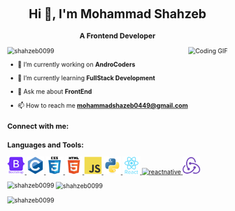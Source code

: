 <img src="[https://wallpaperaccess.com/full/1560511.jpg](https://w0.peakpx.com/wallpaper/963/804/HD-wallpaper-programmer-eat-sleep-code-repeat-thumbnail.jpg)" alt="">   
<h1 align="center">Hi 👋, I'm Mohammad Shahzeb</h1>          
<h3 align="center">A Frontend Developer</h3> 
<img src="https://media.tenor.com/flflC6GFzO8AAAAM/sultan-alrefaei-programmer.gif" alt="Coding GIF" align="right">    
                            
  
<p align="left"> <img src="https://komarev.com/ghpvc/?username=shahzeb0099&label=Profile%20views&color=0e75b6&style=flat" alt="shahzeb0099" /> </p>  

   
- 🔭 I’m currently working on **AndroCoders** 
    
- 🌱 I’m currently learning **FullStack Development** 

- 💬 Ask me about **FrontEnd** 

- 📫 How to reach me **mohammadshazeb0449@gmail.com**

<h3 align="left">Connect with me:</h3>
<p align="left">
</p> 

<h3 align="left">Languages and Tools:</h3>
<p align="left"> <a href="https://getbootstrap.com" target="_blank" rel="noreferrer"> <img src="https://raw.githubusercontent.com/devicons/devicon/master/icons/bootstrap/bootstrap-plain-wordmark.svg" alt="bootstrap" width="40" height="40"/> </a> <a href="https://www.cprogramming.com/" target="_blank" rel="noreferrer"> <img src="https://raw.githubusercontent.com/devicons/devicon/master/icons/c/c-original.svg" alt="c" width="40" height="40"/> </a> <a href="https://www.w3schools.com/css/" target="_blank" rel="noreferrer"> <img src="https://raw.githubusercontent.com/devicons/devicon/master/icons/css3/css3-original-wordmark.svg" alt="css3" width="40" height="40"/> </a> <a href="https://www.w3.org/html/" target="_blank" rel="noreferrer"> <img src="https://raw.githubusercontent.com/devicons/devicon/master/icons/html5/html5-original-wordmark.svg" alt="html5" width="40" height="40"/> </a> <a href="https://developer.mozilla.org/en-US/docs/Web/JavaScript" target="_blank" rel="noreferrer"> <img src="https://raw.githubusercontent.com/devicons/devicon/master/icons/javascript/javascript-original.svg" alt="javascript" width="40" height="40"/> </a> <a href="https://www.python.org" target="_blank" rel="noreferrer"> <img src="https://raw.githubusercontent.com/devicons/devicon/master/icons/python/python-original.svg" alt="python" width="40" height="40"/> </a> <a href="https://reactjs.org/" target="_blank" rel="noreferrer"> <img src="https://raw.githubusercontent.com/devicons/devicon/master/icons/react/react-original-wordmark.svg" alt="react" width="40" height="40"/> </a> <a href="https://reactnative.dev/" target="_blank" rel="noreferrer"> <img src="https://reactnative.dev/img/header_logo.svg" alt="reactnative" width="40" height="40"/> </a> <a href="https://redux.js.org" target="_blank" rel="noreferrer"> <img src="https://raw.githubusercontent.com/devicons/devicon/master/icons/redux/redux-original.svg" alt="redux" width="40" height="40"/> </a> </p>

<p><img align="left" src="https://github-readme-stats.vercel.app/api/top-langs?username=shahzeb0099&show_icons=true&locale=en&layout=compact" alt="shahzeb0099" /></p>

<p>&nbsp;<img align="center" src="https://github-readme-stats.vercel.app/api?username=shahzeb0099&show_icons=true&locale=en" alt="shahzeb0099" /></p>

<p><img align="center" src="https://github-readme-streak-stats.herokuapp.com/?user=shahzeb0099&" alt="shahzeb0099" /></p>
